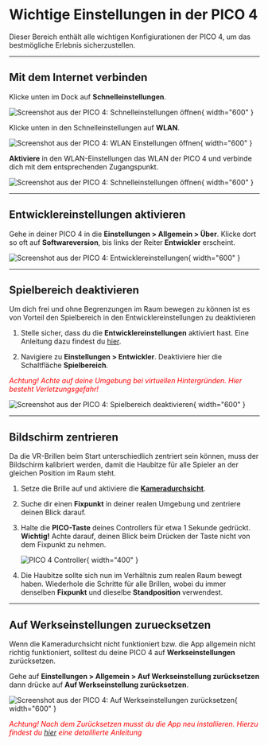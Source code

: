 # Wichtige Einstellungen in der PICO 4

Dieser Bereich enthält alle wichtigen Konfigiurationen der PICO 4, um das bestmögliche Erlebnis sicherzustellen.

---

## Mit dem Internet verbinden

Klicke unten im Dock auf **Schnelleinstellungen**.

![Screenshot aus der PICO 4: Schnelleinstellungen öffnen](../assets/images/schnelleinstellungen.jpeg){ width="600" }

Klicke unten in den Schnelleinstellungen auf **WLAN**.

![Screenshot aus der PICO 4: WLAN Einstellungen öffnen](../assets/images/wlan.jpeg){ width="600" }

**Aktiviere** in den WLAN-Einstellungen das WLAN der PICO 4 und verbinde dich mit dem entsprechenden Zugangspunkt.

![Screenshot aus der PICO 4: Schnelleinstellungen öffnen](../assets/images/wlan_aktivieren.jpeg){ width="600" }

---

## Entwicklereinstellungen aktivieren

Gehe in deiner PICO 4 in die **Einstellungen > Allgemein > Über**. Klicke dort so oft auf **Softwareversion**, bis links der Reiter **Entwickler** erscheint.

![Screenshot aus der PICO 4: Entwicklereinstellungen](../assets/images/entwicklertools.jpeg){ width="600" }

---

## Spielbereich deaktivieren
Um dich frei und ohne Begrenzungen im Raum bewegen zu können ist es von Vorteil den Spielbereich in den Entwicklereinstellungen zu deaktivieren

1. Stelle sicher, dass du die **Entwicklereinstellungen** aktiviert hast. Eine Anleitung dazu findest du [hier](./konfiguration.md#entwicklereinstellungen-aktivieren). 

2. Navigiere zu **Einstellungen > Entwickler**. Deaktiviere hier die Schaltfläche **Spielbereich**.

*<span style= "color:red;">Achtung! Achte auf deine Umgebung bei virtuellen Hintergründen. Hier besteht Verletzungsgefahr!</span>*

![Screenshot aus der PICO 4: Spielbereich deaktivieren](../assets/images/spielbereich.jpeg){ width="600" }

---

## Bildschirm zentrieren

Da die VR-Brillen beim Start unterschiedlich zentriert sein können, muss der Bildschirm kalibriert werden, damit die Haubitze für alle Spieler an der gleichen Position im Raum steht.

1.  Setze die Brille auf und aktiviere die **[Kameradurchsicht](./steuerung.md#hintergrund-wechseln)**.
2.  Suche dir einen **Fixpunkt** in deiner realen Umgebung und zentriere deinen Blick darauf.
3.  Halte die **PICO-Taste** deines Controllers für etwa 1 Sekunde gedrückt. **Wichtig!** Achte darauf, deinen Blick beim Drücken der Taste nicht von dem Fixpunkt zu nehmen.

    ![PICO 4 Controller](../assets/images/pico-button.png){ width="400" }

4.  Die Haubitze sollte sich nun im Verhältnis zum realen Raum bewegt haben. Wiederhole die Schritte für alle Brillen, wobei du immer denselben **Fixpunkt** und dieselbe **Standposition** verwendest.

---

## Auf Werkseinstellungen zuruecksetzen
Wenn die Kameradurchsicht nicht funktioniert bzw. die App allgemein nicht richtig funktioniert, solltest du deine PICO 4 auf **Werkseinstellungen** zurücksetzen.

Gehe auf **Einstellungen > Allgemein > Auf Werkseinstellung zurücksetzen** dann drücke auf **Auf Werkseinstellung zurücksetzen**.

![Screenshot aus der PICO 4: Auf Werkseinstellungen zurücksetzen](../assets/images/werkseinstellungen.jpeg){ width="600" }

*<span style= "color:red;">Achtung! Nach dem Zurücksetzen musst du die App neu installieren. Hierzu findest du [hier](./installation.md) eine detaillierte Anleitung</span>*
